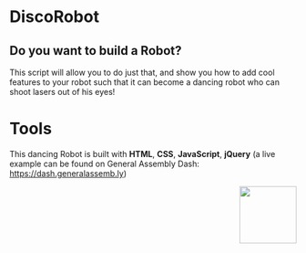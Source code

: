 # DiscoRobot

## Do you want to build a Robot? 

This script will allow you to do just that, and show you how to add cool features to your robot such that it can become a dancing robot who can shoot lasers out of his eyes!

# Tools
This dancing Robot is built with **HTML**, **CSS**, **JavaScript**, **jQuery**
(a live example can be found on General Assembly Dash: https://dash.generalassemb.ly)

<img align="right" width="100" height="100" src="http://www.fillmurray.com/100/100">
